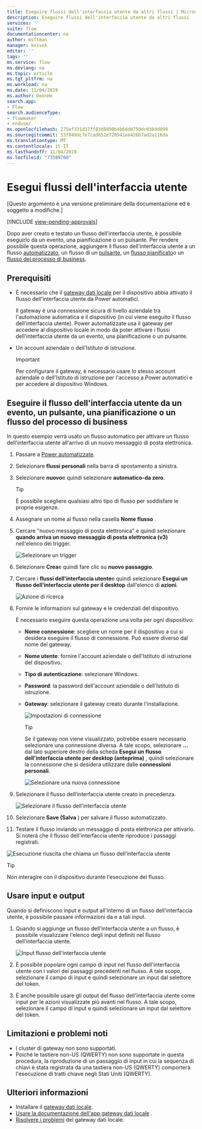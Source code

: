 ```yaml
---
title: Eseguire flussi dell'interfaccia utente da altri flussi | Microsoft Docs
description: Eseguire flussi dell'interfaccia utente da altri flussi
services: ''
suite: flow
documentationcenter: na
author: msftman
manager: kvivek
editor: ''
tags: ''
ms.service: flow
ms.devlang: na
ms.topic: article
ms.tgt_pltfrm: na
ms.workload: na
ms.date: 11/04/2019
ms.author: DeonHe
search.app:
- Flow
search.audienceType:
- flowmaker
- enduser
ms.openlocfilehash: 275ef331d37ff83d8890b4b6ddd750dc038dd099
ms.sourcegitcommit: 53f049dc7e7cad652e728941ee426b7ad2a116da
ms.translationtype: MT
ms.contentlocale: it-IT
ms.lasthandoff: 11/04/2019
ms.locfileid: "73589760"
---
```

# <a name="run-ui-flows"></a>Esegui flussi dell'interfaccia utente

[Questo argomento è una versione preliminare della documentazione ed è soggetto a modifiche.]

[!INCLUDE [view-pending-approvals](../includes/cc-rebrand.md)]

Dopo aver creato e testato un flusso dell'interfaccia utente, è possibile eseguirlo da un evento, una pianificazione o un pulsante. Per rendere possibile questa operazione, aggiungere il flusso dell'interfaccia utente a un flusso [automatizzato](../get-started-logic-flow.md), un flusso di un [pulsante](../introduction-to-button-flows.md), un [flusso pianificato](../run-scheduled-tasks.md)o un [flusso del processo di business](../business-process-flows-overview.md).

## <a name="prerequisites"></a>Prerequisiti

- È necessario che il [gateway dati locale](https://go.microsoft.com/fwlink/?LinkID=820580&clcid=0x409) per il dispositivo abbia attivato il flusso dell'interfaccia utente da Power automatici.
   
   Il gateway è una connessione sicura di livello aziendale tra l'automazione automatica e il dispositivo (in cui viene eseguito il flusso dell'interfaccia utente). Power automatizzate usa il gateway per accedere al dispositivo locale in modo da poter attivare i flussi dell'interfaccia utente da un evento, una pianificazione o un pulsante.
- Un account aziendale o dell'Istituto di istruzione. 

   >[!IMPORTANT]
   >Per configurare il gateway, è necessario usare lo stesso account aziendale o dell'Istituto di istruzione per l'accesso a Power automatici e per accedere al dispositivo Windows.
   

## <a name="run-your-ui-flow-from-an-event-button-schedule-or-business-process-flow"></a>Eseguire il flusso dell'interfaccia utente da un evento, un pulsante, una pianificazione o un flusso del processo di business

In questo esempio verrà usato un flusso automatico per attivare un flusso dell'interfaccia utente all'arrivo di un nuovo messaggio di posta elettronica.

1. Passare a [Power automatizzate](https://flow.microsoft.com/).
1. Selezionare **flussi personali** nella barra di spostamento a sinistra.
1. Selezionare **nuovo**e quindi selezionare **automatico-da zero**.

   >[!TIP]
   >È possibile scegliere qualsiasi altro tipo di flusso per soddisfare le proprie esigenze.

1. Assegnare un nome al flusso nella casella **Nome flusso** .
1. Cercare "nuovo messaggio di posta elettronica" e quindi selezionare **quando arriva un nuovo messaggio di posta elettronica (v3)** nell'elenco dei trigger. 
    
   ![Selezionare un trigger](../media/run-ui-flow/2d4ec17d239169a46905cef1829fa3a1.png "Selezionare un trigger")

1. Selezionare **Crea**e quindi fare clic su **nuovo passaggio**.

1. Cercare i **flussi dell'interfaccia utente**e quindi selezionare **Esegui un flusso dell'interfaccia utente per il desktop** dall'elenco di **azioni**. 

   ![Azione di ricerca](../media/run-ui-flow/search-action.png "Azione di ricerca")

1. Fornire le informazioni sul gateway e le credenziali del dispositivo. 

   È necessario eseguire questa operazione una volta per ogni dispositivo:

    - **Nome connessione**: scegliere un nome per il dispositivo a cui si desidera eseguire il flusso di connessione. Può essere diverso dal nome del gateway.
    - **Nome utente**: fornire l'account aziendale o dell'Istituto di istruzione del dispositivo.
    - **Tipo di autenticazione**: selezionare Windows.
    - **Password**: la password dell'account aziendale o dell'Istituto di istruzione.
    - **Gateway**: selezionare il gateway creato durante l'installazione.

      ![Impostazioni di connessione](../media/run-ui-flow/connection-settings.png "Impostazioni di connessione")

      >[!TIP]
      >Se il gateway non viene visualizzato, potrebbe essere necessario selezionare una connessione diversa. A tale scopo, selezionare **...** dal lato superiore destro della scheda **Esegui un flusso dell'interfaccia utente per desktop (anteprima)** , quindi selezionare la connessione che si desidera utilizzare dalle **connessioni personali**.

      ![Selezionare una nuova connessione](../media/run-ui-flow/select-new-connection.png "Selezionare una nuova connessione")

1. Selezionare il flusso dell'interfaccia utente creato in precedenza.

   ![Selezionare il flusso dell'interfaccia utente](../media/run-ui-flow/select-ui-flow.png "Selezionare il flusso dell'interfaccia utente")

1. Selezionare **Save (Salva** ) per salvare il flusso automatizzato.

1. Testare il flusso inviando un messaggio di posta elettronica per attivarlo. Si noterà che il flusso dell'interfaccia utente riproduce i passaggi registrati. 

![Esecuzione riuscita che chiama un flusso dell'interfaccia utente](../media/run-ui-flow/successful-run.png "Esecuzione riuscita che chiama un flusso dell'interfaccia utente")

>[!TIP]
>Non interagire con il dispositivo durante l'esecuzione del flusso.

## <a name="use-inputs-and-outputs"></a>Usare input e output

Quando si definiscono input e output all'interno di un flusso dell'interfaccia utente, è possibile passare informazioni da e a tali input.

1. Quando si aggiunge un flusso dell'interfaccia utente a un flusso, è possibile visualizzare l'elenco degli input definiti nel flusso dell'interfaccia utente.

   ![Input flusso dell'interfaccia utente](../media/run-ui-flow/inputs.png "Input flusso dell'interfaccia utente")

1. È possibile popolare ogni campo di input nel flusso dell'interfaccia utente con i valori dei passaggi precedenti nel flusso. A tale scopo, selezionare il campo di input e quindi selezionare un input dal selettore del token.


1. È anche possibile usare gli output del flusso dell'interfaccia utente come input per le azioni visualizzate più avanti nel flusso. A tale scopo, selezionare il campo di input e quindi selezionare un input dal selettore del token.

## <a name="limitations-and-known-issues"></a>Limitazioni e problemi noti

- I cluster di gateway non sono supportati.
- Poiché le tastiere non-US (QWERTY) non sono supportate in questa procedura, la riproduzione di un passaggio di input in cui la sequenza di chiavi è stata registrata da una tastiera non-US (QWERTY) comporterà l'esecuzione di tratti chiave negli Stati Uniti (QWERTY).

## <a name="learn-more"></a>Ulteriori informazioni

 - Installare il [gateway dati locale](https://docs.microsoft.com/data-integration/gateway/service-gateway-app).
 - [Usare la documentazione dell'app gateway dati locale](https://docs.microsoft.com/flow/gateway-manage) .
 - [Risolvere i problemi](https://docs.microsoft.com/data-integration/gateway/service-gateway-tshoot) del gateway dati locale.
